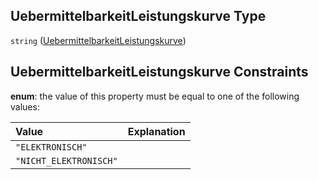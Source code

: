 ## UebermittelbarkeitLeistungskurve Type

`string` ([UebermittelbarkeitLeistungskurve](uebermittelbarkeitleistungskurve.md))

## UebermittelbarkeitLeistungskurve Constraints

**enum**: the value of this property must be equal to one of the following values:

| Value                  | Explanation |
| :--------------------- | :---------- |
| `"ELEKTRONISCH"`       |             |
| `"NICHT_ELEKTRONISCH"` |             |
